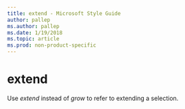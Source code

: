 ```yaml
---
title: extend - Microsoft Style Guide
author: pallep
ms.author: pallep
ms.date: 1/19/2018
ms.topic: article
ms.prod: non-product-specific
---
```


# extend

Use *extend* instead of *grow* to refer to extending a selection.
